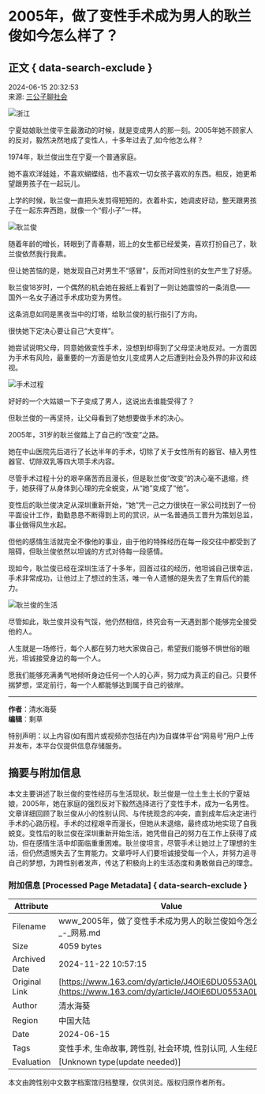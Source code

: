 # 2005年，做了变性手术成为男人的耿兰俊如今怎么样了？

## 正文 { data-search-exclude }


2024-06-15 20:32:53  
来源: [三公子聊社会](https://www.163.com/dy/media/T1653307312876.html)  

![浙江](https://static.ws.126.net/163/f2e/dy_media/dy_media/static/images/ipLocation.f6d00eb.svg)

宁夏姑娘耿兰俊平生最激动的时候，就是变成男人的那一刻。2005年她不顾家人的反对，毅然决然地成了变性人，十多年过去了,如今他怎么样？

1974年，耿兰俊出生在宁夏一个普通家庭。

她不喜欢洋娃娃，不喜欢蝴蝶结，也不喜欢一切女孩子喜欢的东西。相反，她更希望跟男孩子在一起玩儿。

上学的时候，耿兰俊一直把头发剪得短短的，衣着朴实，她调皮好动，整天跟男孩子在一起东奔西跑，就像一个“假小子”一样。

![耿兰俊](https://nimg.ws.126.net/?url=http%3A%2F%2Fdingyue.ws.126.net%2F2024%2F0615%2Ffb7d632ej00sf4g4r008ed000fe00bkp.jpg&thumbnail=660x2147483647&quality=80&type=jpg)

随着年龄的增长，转眼到了青春期，班上的女生都已经爱美，喜欢打扮自己了，耿兰俊依然我行我素。

但让她苦恼的是，她发现自己对男生不“感冒”，反而对同性别的女生产生了好感。

耿兰俊18岁时，一个偶然的机会她在报纸上看到了一则让她震惊的一条消息——国外一名女子通过手术成功变为男性。

这条消息如同是黑夜当中的灯塔，给耿兰俊的航行指引了方向。

很快她下定决心要让自己“大变样”。

她尝试说明父母，同意她做变性手术，没想到却得到了父母坚决地反对。一方面因为手术有风险，最重要的一方面是怕女儿变成男人之后遭到社会及外界的非议和歧视。

![手术过程](https://nimg.ws.126.net/?url=http%3A%2F%2Fdingyue.ws.126.net%2F2024%2F0615%2Fbdc405c5j00sf4g54008ad000fe00cmp.jpg&thumbnail=660x2147483647&quality=80&type=jpg)

好好的一个大姑娘一下子变成了男人，这说出去谁能受得了？

但耿兰俊的一再坚持，让父母看到了她想要做手术的决心。

2005年，31岁的耿兰俊踏上了自己的“改变”之路。

她在中山医院先后进行了长达半年的手术，切除了关于女性所有的器官、植入男性器官、切除双乳等四大项手术内容。

尽管手术过程十分的艰辛痛苦而且漫长，但是耿兰俊“改变”的决心毫不退缩，终于，她获得了从身体到心理的完全蜕变，从“她”变成了“他”。

变性后的耿兰俊决定从深圳重新开始，“她”凭一己之力很快在一家公司找到了一份平面设计工作，勤勤恳恳不断得到上司的赏识，从一名普通员工晋升为策划总监，事业做得风生水起。

但他的感情生活就完全不像他的事业，由于他的特殊经历在每一段交往中都受到了阻碍，但耿兰俊依然以坦诚的方式对待每一段感情。

现如今，耿兰俊已经在深圳生活了十多年，回首过往的经历，他坦诚自己很幸运，手术非常成功，让他过上了想过的生活，唯一令人遗憾的是失去了生育后代的能力。

![耿兰俊的生活](https://nimg.ws.126.net/?url=http%3A%2F%2Fdingyue.ws.126.net%2F2024%2F0615%2Fda50c01fj00sf4g5n00jad000lo00lop.jpg&thumbnail=660x2147483647&quality=80&type=jpg)

尽管如此，耿兰俊并没有气馁，他仍然相信，终究会有一天遇到那个能够完全接受他的人。

人生就是一场修行，每个人都在努力地大家做自己，希望我们能够不惧世俗的眼光，坦诚接受身边的每一个人。

愿我们能够充满勇气地倾听身边任何一个人的心声，努力成为真正的自己。只要怀揣梦想，坚定前行，每一个人都能够达到属于自己的彼岸。

---

**作者**：清水海葵  
**编辑**：剩草  

特别声明：以上内容(如有图片或视频亦包括在内)为自媒体平台“网易号”用户上传并发布，本平台仅提供信息存储服务。

## 摘要与附加信息

<!-- tcd_abstract -->
本文主要讲述了耿兰俊的变性经历与生活现状。耿兰俊是一位土生土长的宁夏姑娘，2005年，她在家庭的强烈反对下毅然选择进行了变性手术，成为一名男性。文章详细回顾了耿兰俊从小的性别认同、与传统观念的冲突，直到成年后决定进行手术的心路历程。手术的过程艰辛而漫长，但她从未退缩，最终成功地实现了自我蜕变。变性后的耿兰俊在深圳重新开始生活，她凭借自己的努力在工作上获得了成功，但在感情生活中却面临重重困难。耿兰俊坦言，尽管手术让她过上了理想的生活，但仍然遗憾失去了生育能力。文章呼吁人们要坦诚接受每一个人，并努力追寻自己的梦想，为跨性别者发声，传达了积极向上的生活态度和勇敢做自己的理念。
<!-- tcd_abstract_end -->

### 附加信息 [Processed Page Metadata] { data-search-exclude }

| Attribute       | Value                                  |
|-----------------|----------------------------------------|
| Filename        | www_2005年，做了变性手术成为男人的耿兰俊如今怎么样了？_-_网易.md                             |
| Size            | 4059 bytes                           |
| Archived Date   | 2024-11-22 10:57:15                             |
| Original Link   | [https://www.163.com/dy/article/J4OIE6DU0553A0L4.html](https://www.163.com/dy/article/J4OIE6DU0553A0L4.html)                       |
| Author          | 清水海葵                               |
| Region          | 中国大陆                               |
| Date            | 2024-06-15                                 |
| Tags            | 变性手术, 生命故事, 跨性别, 社会环境, 性别认同, 人生经历                                 |
| Evaluation            | [Unknown type(update needed)]                                 |
<!-- tcd_table_end -->

本文由跨性别中文数字档案馆归档整理，仅供浏览。版权归原作者所有。
